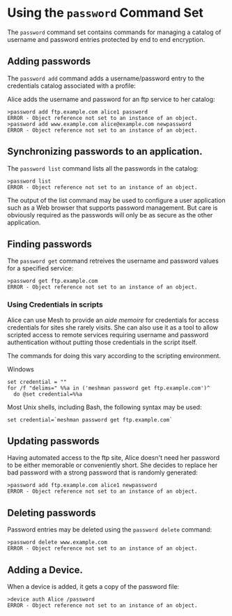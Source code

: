 
# Using the `password` Command Set

The `password` command set contains commands for managing a catalog of username 
and password entries protected by end to end encryption.

## Adding passwords

The `password add` command adds a username/password entry to the
credentials catalog associated with a profile:

Alice adds the username and password for an ftp service to her catalog:


````
>password add ftp.example.com alice1 password
ERROR - Object reference not set to an instance of an object.
>password add www.example.com alice@example.com newpassword
ERROR - Object reference not set to an instance of an object.
````

## Synchronizing passwords to an application.

The `password list` command lists all the passwords in the catalog:


````
>password list
ERROR - Object reference not set to an instance of an object.
````

The output of the list command may be used to configure a user application 
such as a Web browser that supports password management. But care is obviously
required as the passwords will only be as secure as the other application.

## Finding passwords

The `password get`  command retreives the username and password 
values for a specified service:


````
>password get ftp.example.com
ERROR - Object reference not set to an instance of an object.
````

### Using Credentials in scripts

Alice can use Mesh to provide an *aide memoire* for credentials for access credentials
for sites she rarely visits. She can also use it as a tool to allow scripted access to
remote services requiring username and password authentication without putting those
credentials in the script itself.

The commands for doing this vary according to the scripting environment.

Windows

````
set credential = ""
for /f "delims=" %%a in ('meshman password get ftp.example.com')^
  do @set credential=%%a
````

Most Unix shells, including Bash, the following syntax may be used:

````
set credential=`meshman password get ftp.example.com`
````

## Updating passwords

Having automated access to the ftp site, Alice doesn't need her password to be either
memorable or conveniently short. She decides to replace her bad password with a strong
password that is randomly generated:


````
>password add ftp.example.com alice1 newpassword
ERROR - Object reference not set to an instance of an object.
````


## Deleting passwords

Password entries may be deleted using the  `password delete` command:


````
>password delete www.example.com
ERROR - Object reference not set to an instance of an object.
````

## Adding a Device.

When a device is added, it gets a copy of the password file:


````
>device auth Alice /password
ERROR - Object reference not set to an instance of an object.
````





